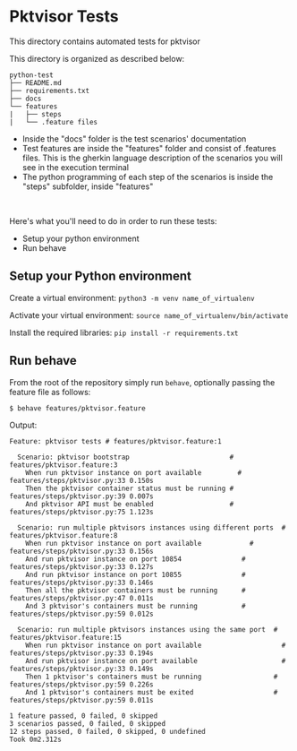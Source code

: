 # Pktvisor Tests
This directory contains automated tests for pktvisor


This directory is organized as described below:


```
python-test
├── README.md
├── requirements.txt
├── docs
└── features
|   ├── steps
|   └── .feature files

```

- Inside the "docs" folder is the test scenarios' documentation
- Test features are inside the "features" folder and consist of .features files. This is the gherkin language description of the scenarios you will see in the execution terminal
- The python programming of each step of the scenarios is inside the "steps" subfolder, inside "features"


<br>

Here's what you'll need to do in order to run these tests:
- Setup your python environment
- Run behave

## Setup your Python environment
Create a virtual environment: `python3 -m venv name_of_virtualenv`

Activate your virtual environment: `source name_of_virtualenv/bin/activate`

Install the required libraries: `pip install -r requirements.txt`


## Run behave
From the root of the repository simply run `behave`, optionally passing the feature file as follows:

```sh
$ behave features/pktvisor.feature
```

Output:

```
Feature: pktvisor tests # features/pktvisor.feature:1

  Scenario: pktvisor bootstrap                         # features/pktvisor.feature:3
    When run pktvisor instance on port available         # features/steps/pktvisor.py:33 0.150s
    Then the pktvisor container status must be running # features/steps/pktvisor.py:39 0.007s
    And pktvisor API must be enabled                   # features/steps/pktvisor.py:75 1.123s

  Scenario: run multiple pktvisors instances using different ports  # features/pktvisor.feature:8
    When run pktvisor instance on port available            # features/steps/pktvisor.py:33 0.156s
    And run pktvisor instance on port 10854               # features/steps/pktvisor.py:33 0.127s
    And run pktvisor instance on port 10855               # features/steps/pktvisor.py:33 0.146s
    Then all the pktvisor containers must be running      # features/steps/pktvisor.py:47 0.011s
    And 3 pktvisor's containers must be running           # features/steps/pktvisor.py:59 0.012s

  Scenario: run multiple pktvisors instances using the same port  # features/pktvisor.feature:15
    When run pktvisor instance on port available                    # features/steps/pktvisor.py:33 0.194s
    And run pktvisor instance on port available                     # features/steps/pktvisor.py:33 0.149s
    Then 1 pktvisor's containers must be running                  # features/steps/pktvisor.py:59 0.226s
    And 1 pktvisor's containers must be exited                    # features/steps/pktvisor.py:59 0.011s

1 feature passed, 0 failed, 0 skipped
3 scenarios passed, 0 failed, 0 skipped
12 steps passed, 0 failed, 0 skipped, 0 undefined
Took 0m2.312s


```